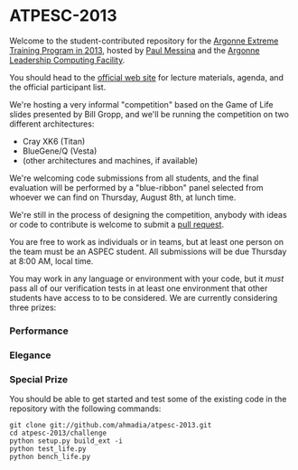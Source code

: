 # ATPESC-2013

Welcome to the student-contributed repository for the [Argonne Extreme
Training Program in 2013](http://extremecomputingtraining.anl.gov/),
hosted by [Paul
Messina](https://www.alcf.anl.gov/staff-directory/paul-c-messina) and
the [Argonne Leadership Computing Facility](http://www.alcf.anl.gov/).

You should head to the [official web
site](http://extremecomputingtraining.anl.gov/) for lecture materials,
agenda, and the official participant list.

We're hosting a very informal "competition" based on the Game of Life
slides presented by Bill Gropp, and we'll be running the competition
on two different architectures:

* Cray XK6 (Titan)
* BlueGene/Q (Vesta)
* (other architectures and machines, if available)

We're welcoming code submissions from all students, and the final
evaluation will be performed by a "blue-ribbon" panel selected from
whoever we can find on Thursday, August 8th, at lunch time.

We're still in the process of designing the competition, anybody with
ideas or code to contribute is welcome to submit a [pull
request](https://help.github.com/articles/using-pull-requests). 

You are free to work as individuals or in teams, but at least one
person on the team must be an ASPEC student.  All submissions will be
due Thursday at 8:00 AM, local time.

You may work in any language or environment with your code, but it
*must* pass all of our verification tests in at least one environment 
that other students have access to to be considered.  We are
currently considering three prizes:

### Performance
### Elegance
### Special Prize

You should be able to get started and test some of the existing code
in the repository with the following commands:

```
git clone git://github.com/ahmadia/atpesc-2013.git
cd atpesc-2013/challenge
python setup.py build_ext -i
python test_life.py
python bench_life.py
```
